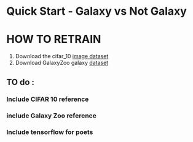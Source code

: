 # Quick Start - Galaxy vs Not Galaxy #


HOW TO RETRAIN
==============

1. Download the cifar_10 [image dataset](https://www.cs.toronto.edu/~kriz/cifar-10-python.tar.gz)
2. Download GalaxyZoo galaxy [dataset](https://www.kaggle.com/c/3175/download-all)






## TO do :

### Include CIFAR 10 reference ###
### include Galaxy Zoo reference ###
### Include tensorflow for poets ###